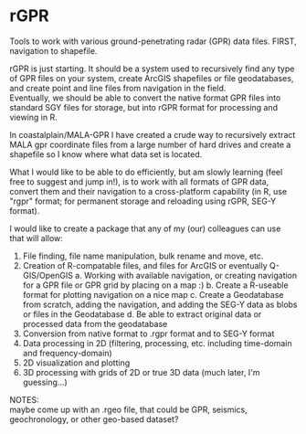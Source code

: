 # rGPR
Tools to work with various ground-penetrating radar (GPR) data files.  FIRST, navigation to shapefile.

rGPR is just starting.  It should be a system used to recursively find any type of GPR files on your system, 
create ArcGIS shapefiles or file geodatabases, and create point and line files from navigation in the field.  
Eventually, we should be able to convert the native format GPR files into standard SGY files for storage, but 
into rGPR format for processing and viewing in R.

In coastalplain/MALA-GPR I have created a crude way to recursively extract MALA gpr coordinate files from a large
number of hard drives and create a shapefile so I know where what data set is located.

What I would like to be able to do efficiently, but am slowly learning (feel free to suggest and jump in!), is to
work with all formats of GPR data, convert them and their navigation to a cross-platform capability (in R, 
use "rgpr" format; for permanent storage and reloading using rGPR, SEG-Y format).

I would like to create a package that any of my (our) colleagues can use that will allow:
  1.  File finding, file name manipulation, bulk rename and move, etc.
  2.  Creation of R-compatable files, and files for ArcGIS or eventually Q-GIS/OpenGIS
      a. Working with available navigation, or creating navigation for a GPR file or GPR grid by placing on a map :)
      b. Create a R-useable format for plotting navigation on a nice map
      c. Create a Geodatabase from scratch, adding the navigation, and adding the SEG-Y data as blobs or files in the Geodatabase
      d. Be able to extract original data or processed data from the geodatabase
  3.  Conversion from native format to .rgpr format and to SEG-Y format
  4.  Data processing in 2D (filtering, processing, etc. including time-domain and frequency-domain)
  5.  2D visualization and plotting
  6.  3D processing with grids of 2D or true 3D data (much later, I'm guessing...)
  
  NOTES:  
     maybe come up with an .rgeo file, that could be GPR, seismics, geochronology, or other geo-based dataset?
     
